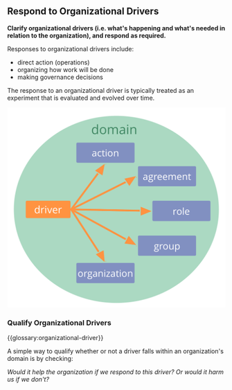 ## Respond to Organizational Drivers


**Clarify organizational drivers (i.e. what's happening and what's needed in relation to the organization), and respond as required.**

Responses to organizational drivers include:

- direct action (operations)
- organizing how work will be done 
- making governance decisions

The response to an organizational driver is typically treated as an experiment that is evaluated and evolved over time.

![Ways to respond to organizational drivers](img/driver-domain/driver-response-full.png)

### Qualify Organizational Drivers

{{glossary:organizational-driver}}

A simple way to qualify whether or not a driver falls within an organization's domain is by checking:

_Would it help the organization if we respond to this driver? Or would it harm us if we don't?_
